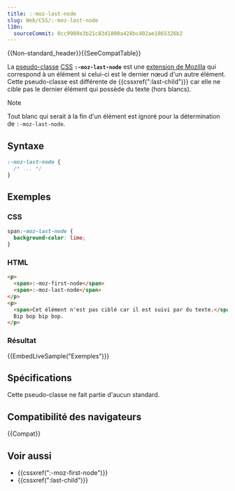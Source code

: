 ```yaml
---
title: :-moz-last-node
slug: Web/CSS/:-moz-last-node
l10n:
  sourceCommit: 0cc9980e3b21c83d1800a428bc402ae1865326b2
---
```


{{Non-standard_header}}{{SeeCompatTable}}

La [pseudo-classe](/fr/docs/Web/CSS/Pseudo-classes) [CSS](/fr/docs/Web/CSS) **`:-moz-last-node`** est une [extension de Mozilla](/fr/docs/Web/CSS/Reference/Mozilla_extensions) qui correspond à un élément si celui-ci est le dernier nœud d'un autre élément. Cette pseudo-classe est différente de {{cssxref(":last-child")}} car elle ne cible pas le dernier élément qui possède du texte (hors blancs).

> [!NOTE]
> Tout blanc qui serait à la fin d'un élément est ignoré pour la détermination de `:-moz-last-node`.

## Syntaxe

```css
:-moz-last-node {
  /* ... */
}
```

## Exemples

### CSS

```css
span:-moz-last-node {
  background-color: lime;
}
```

### HTML

```html
<p>
  <span>:-moz-first-node</span>
  <span>:-moz-last-node</span>
</p>
<p>
  <span>Cet élément n'est pas ciblé car il est suivi par du texte.</span>
  Bip bop bip bop.
</p>
```

### Résultat

{{EmbedLiveSample("Exemples")}}

## Spécifications

Cette pseudo-classe ne fait partie d'aucun standard.

## Compatibilité des navigateurs

{{Compat}}

## Voir aussi

- {{cssxref(":-moz-first-node")}}
- {{cssxref(":last-child")}}
